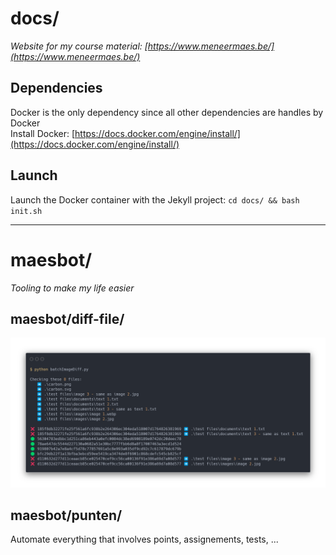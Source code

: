 # docs/
*Website for my course material: [https://www.meneermaes.be/](https://www.meneermaes.be/)*

## Dependencies

Docker is the only dependency since all other dependencies are handles by Docker  
Install Docker: [https://docs.docker.com/engine/install/](https://docs.docker.com/engine/install/)  

## Launch
Launch the Docker container with the Jekyll project: `cd docs/ && bash init.sh`  

---

# maesbot/
*Tooling to make my life easier*

## maesbot/diff-file/ 
![diff-fileTerminal output](readme/carbon.png)

## maesbot/punten/
Automate everything that involves points, assignements, tests, ...
